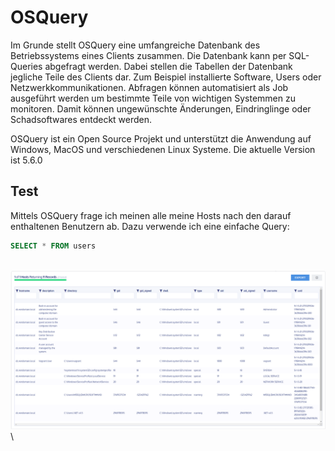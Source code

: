 # OSQuery

Im Grunde stellt OSQuery eine umfangreiche Datenbank des Betriebssystems eines Clients zusammen.
Die Datenbank kann per SQL-Queries abgefragt werden. Dabei stellen die Tabellen der Datenbank jegliche Teile des Clients dar.
Zum Beispiel installierte Software, Users oder Netzwerkkommunikationen.
Abfragen können automatisiert als Job ausgeführt werden um bestimmte Teile von wichtigen Systemmen zu monitoren. Damit können ungewünschte Änderungen, Eindringlinge oder Schadsoftwares entdeckt werden.

OSQuery ist ein Open Source Projekt und unterstützt die Anwendung auf Windows, MacOS und verschiedenen Linux Systeme.
Die aktuelle Version ist 5.6.0

## Test

Mittels OSQuery frage ich meinen alle meine Hosts nach den darauf enthaltenen Benutzern ab.
Dazu verwende ich eine einfache Query:
```sql
SELECT * FROM users
```
\
![query](osquery-imgs/osquerytest.PNG) \